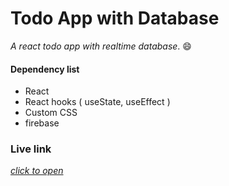 # Todo App with Database
*A react todo app with realtime database*. :smile:

#### Dependency list
- React
- React hooks ( useState, useEffect )
- Custom CSS
- firebase

### Live link
[*click to open*](https://react-todo-hook.web.app/)  
